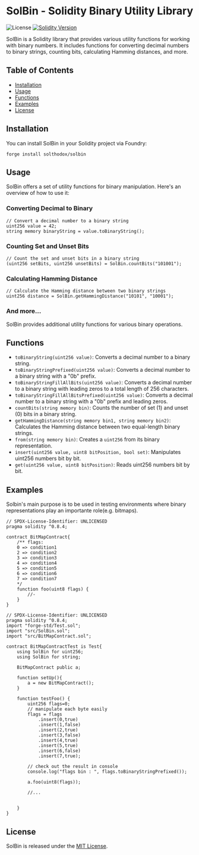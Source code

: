 # SolBin - Solidity Binary Utility Library

![License](https://img.shields.io/badge/license-MIT-blue)
[![Solidity Version](https://img.shields.io/badge/solidity-%5E0.8.4-brightgreen)](https://soliditylang.org/)

SolBin is a Solidity library that provides various utility functions for working with binary numbers. It includes functions for converting decimal numbers to binary strings, counting bits, calculating Hamming distances, and more.

## Table of Contents

- [Installation](#installation)
- [Usage](#usage)
- [Functions](#functions)
- [Examples](#examples)
- [License](#license)

## Installation

You can install SolBin in your Solidity project via Foundry:

```shell
forge install solthodox/solbin
```

## Usage

SolBin offers a set of utility functions for binary manipulation. Here's an overview of how to use it:

### Converting Decimal to Binary

```solidity
// Convert a decimal number to a binary string
uint256 value = 42;
string memory binaryString = value.toBinaryString();
```

### Counting Set and Unset Bits

```solidity
// Count the set and unset bits in a binary string
(uint256 setBits, uint256 unsetBits) = SolBin.countBits("101001");
```

### Calculating Hamming Distance

```solidity
// Calculate the Hamming distance between two binary strings
uint256 distance = SolBin.getHammingDistance("10101", "10001");
```

### And more...

SolBin provides additional utility functions for various binary operations.

## Functions

- `toBinaryString(uint256 value)`: Converts a decimal number to a binary string.
- `toBinaryStringPrefixed(uint256 value)`: Converts a decimal number to a binary string with a "0b" prefix.
- `toBinaryStringFillAllBits(uint256 value)`: Converts a decimal number to a binary string with leading zeros to a total length of 256 characters.
- `toBinaryStringFillAllBitsPrefixed(uint256 value)`: Converts a decimal number to a binary string with a "0b" prefix and leading zeros.
- `countBits(string memory bin)`: Counts the number of set (1) and unset (0) bits in a binary string.
- `getHammingDistance(string memory bin1, string memory bin2)`: Calculates the Hamming distance between two equal-length binary strings.
- `from(string memory bin)`: Creates a `uint256` from its binary representation.
- `insert(uint256 value, uint8 bitPosition, bool set)`: Manipulates uint256 numbers bit by bit.
- `get(uint256 value, uint8 bitPosition)`: Reads uint256 numbers bit by bit.

## Examples

Solbin's main purpose is to be used in testing environments where binary representations play an importante role(e.g. bitmaps).

```solidity
// SPDX-License-Identifier: UNLICENSED
pragma solidity ^0.8.4;

contract BitMapContract{
    /** flags:
    0 => condition1
    2 => condition2
    3 => condition3
    4 => condition4
    5 => condition5
    6 => condition6
    7 => condition7
    */
    function foo(uint8 flags) {
        //-
    }
}

```

```solidity
// SPDX-License-Identifier: UNLICENSED
pragma solidity ^0.8.4;
import "forge-std/Test.sol";
import "src/SolBin.sol";
import "src/BitMapContract.sol";

contract BitMapContractTest is Test{
    using SolBin for uint256;
    using SolBin for string;

    BitMapContract public a;

    function setUp(){
        a = new BitMapContract();
    }

    function testFoo() {
        uint256 flags=0;
        // manipulate each byte easily
        flags = flags
            .insert(0,true)
            .insert(1,false)
            .insert(2,true)
            .insert(3,false)
            .insert(4,true)
            .insert(5,true)
            .insert(6,false)
            .insert(7,true);

        // check out the result in console
        console.log("flags bin : ", flags.toBinaryStringPrefixed());

        a.foo(uint8(flags));

        //...


    }
}

```

## License

SolBin is released under the [MIT License](LICENSE).
